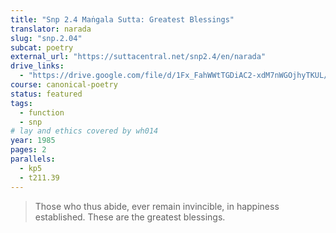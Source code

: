 ```yaml
---
title: "Snp 2.4 Maṅgala Sutta: Greatest Blessings"
translator: narada
slug: "snp.2.04"
subcat: poetry
external_url: "https://suttacentral.net/snp2.4/en/narada"
drive_links:
  - "https://drive.google.com/file/d/1Fx_FahWWtTGDiAC2-xdM7nWGOjhyTKUL/view?usp=drivesdk"
course: canonical-poetry
status: featured
tags:
  - function
  - snp
# lay and ethics covered by wh014
year: 1985
pages: 2
parallels:
  - kp5
  - t211.39
---
```


> Those who thus abide, ever remain invincible, in happiness established. These are the greatest blessings.

<!---->
